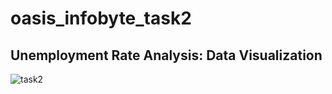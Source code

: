 # oasis_infobyte_task2
## Unemployment Rate Analysis: Data Visualization
![task2](https://github.com/sikanthkumar/oasis_infobyte_task2/assets/137276073/451e8d21-3c4b-444d-a372-355e15811bab)

